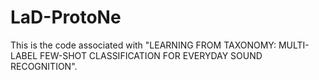 # LaD-ProtoNe
This is the code associated with "LEARNING FROM TAXONOMY: MULTI-LABEL FEW-SHOT CLASSIFICATION FOR EVERYDAY SOUND RECOGNITION".
